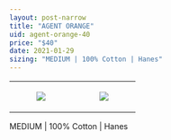 ```yaml
---
layout: post-narrow
title: "AGENT ORANGE"
uid: agent-orange-40
price: "$40"
date: 2021-01-29
sizing: "MEDIUM | 100% Cotton | Hanes"
---
```




<table style="width:100%;"><tr><td style="vertical-align:top;">
      <figure class="tmblr-full" data-orig-height="2048" data-orig-width="1365" data-orig-src="https://concertshirts.netlify.app/shirts/0535/0535-01.jpg"><img src="https://64.media.tumblr.com/719b9e3223ef5948e6857ec39e412963/b527f0f118ddf7d5-84/s540x810/7808e69ec21b4b0760c0115837178e66f5d8b161.jpg" data-orig-height="2048" data-orig-width="1365" data-orig-src="https://concertshirts.netlify.app/shirts/0535/0535-01.jpg"/></figure></td>
    <td style="vertical-align:top;">
      <figure class="tmblr-full" data-orig-height="2048" data-orig-width="1365" data-orig-src="https://concertshirts.netlify.app/shirts/0535/0535-02.jpg"><img src="https://64.media.tumblr.com/933d357bcd7f235aa42dc0edcf7d1dd4/b527f0f118ddf7d5-95/s540x810/91d9bfdb34013c1f59e273c0374c1f170d692263.jpg" data-orig-height="2048" data-orig-width="1365" data-orig-src="https://concertshirts.netlify.app/shirts/0535/0535-02.jpg"/></figure></td>
  </tr></table><p>
  MEDIUM | 100% Cotton | Hanes
</p>
